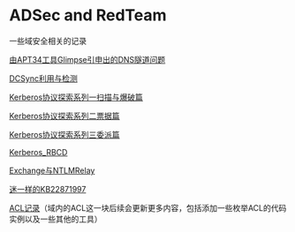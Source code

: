 # ADSec and RedTeam
一些域安全相关的记录

[由APT34工具Glimpse引申出的DNS隧道问题](https://github.com/qsmmai/ADSec-and-RedTeam/blob/master/%E7%94%B1APT34%E5%B7%A5%E5%85%B7Glimpse%E5%BC%95%E7%94%B3%E5%87%BA%E7%9A%84DNS%E9%9A%A7%E9%81%93%E9%97%AE%E9%A2%98.md)

[DCSync利用与检测](https://github.com/qsmmai/ADSec-and-RedTeam/blob/master/DCSync%E4%BD%BF%E7%94%A8%E5%92%8C%E5%88%A9%E7%94%A8%E6%A3%80%E6%B5%8B.md)

[Kerberos协议探索系列一扫描与爆破篇](https://github.com/qsmmai/ADSec-and-RedTeam/blob/master/Kerberos%E5%8D%8F%E8%AE%AE%E6%8E%A2%E7%B4%A2%E7%B3%BB%E5%88%97%E4%B8%80%E6%89%AB%E6%8F%8F%E4%B8%8E%E7%88%86%E7%A0%B4%E7%AF%87.md)

[Kerberos协议探索系列二票据篇](https://github.com/qsmmai/ADSec-and-RedTeam/blob/master/Kerberos%E5%8D%8F%E8%AE%AE%E6%8E%A2%E7%B4%A2%E7%B3%BB%E5%88%97%E4%BA%8C%E7%A5%A8%E6%8D%AE%E7%AF%87.md)

[Kerberos协议探索系列三委派篇](https://github.com/qsmmai/ADSec-and-RedTeam/blob/master/Kerberos%E5%8D%8F%E8%AE%AE%E6%8E%A2%E7%B4%A2%E7%B3%BB%E5%88%97%E4%B8%89%E5%A7%94%E6%B4%BE%E7%AF%87.md)

[Kerberos_RBCD](https://github.com/qsmmai/ADSec-and-RedTeam/blob/master/Kerberos_RBCD.md)

[Exchange与NTLMRelay](https://github.com/qsmmai/ADSec-and-RedTeam/blob/master/Exchange%2BNTLMRelay.md)

[迷一样的KB22871997](https://github.com/qsmmai/ADSec-and-RedTeam/blob/master/%E8%BF%B7%E4%B8%80%E6%A0%B7%E7%9A%84KB2871997.md)

[ACL记录](https://github.com/qsmmai/ADSec-and-RedTeam/blob/master/ACL%E5%AD%A6%E4%B9%A0%E8%AE%B0%E5%BD%95.md)（域内的ACL这一块后续会更新更多内容，包括添加一些枚举ACL的代码实例以及一些其他的工具）

